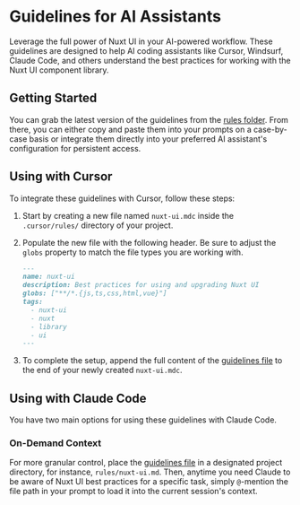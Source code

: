 # Guidelines for AI Assistants

Leverage the full power of Nuxt UI in your AI-powered workflow. These guidelines are designed to help AI coding assistants like Cursor, Windsurf, Claude Code, and others understand the best practices for working with the Nuxt UI component library.

## Getting Started

You can grab the latest version of the guidelines from the [rules folder](https://github.com/hugorcd/nuxt-ui-rules/blob/main/rules/nuxt-ui.md?plain=1). From there, you can either copy and paste them into your prompts on a case-by-case basis or integrate them directly into your preferred AI assistant's configuration for persistent access.

## Using with Cursor

To integrate these guidelines with Cursor, follow these steps:

1.  Start by creating a new file named `nuxt-ui.mdc` inside the `.cursor/rules/` directory of your project.

2.  Populate the new file with the following header. Be sure to adjust the `globs` property to match the file types you are working with.

    ```md
    ---
    name: nuxt-ui
    description: Best practices for using and upgrading Nuxt UI
    globs: ["**/*.{js,ts,css,html,vue}"]
    tags:
      - nuxt-ui
      - nuxt
      - library
      - ui
    ---
    ```

3.  To complete the setup, append the full content of the [guidelines file](https://github.com/hugorcd/nuxt-ui-rules/blob/main/rules/nuxt-ui.md?plain=1) to the end of your newly created `nuxt-ui.mdc`.

## Using with Claude Code

You have two main options for using these guidelines with Claude Code.

### On-Demand Context

For more granular control, place the [guidelines file](https://github.com/hugorcd/nuxt-ui-rules/blob/main/rules/nuxt-ui.md?plain=1) in a designated project directory, for instance, `rules/nuxt-ui.md`. Then, anytime you need Claude to be aware of Nuxt UI best practices for a specific task, simply `@`-mention the file path in your prompt to load it into the current session's context.
